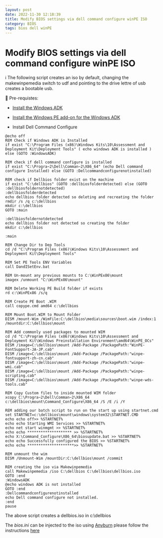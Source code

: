 ```yaml
---
layout: post
date: 2022-11-30 12:18:39
title: Modify BIOS settings via dell command configure winPE ISO
category: BIOS
tags: bios dell winPE 
---
```


# Modify BIOS settings via dell command configure winPE ISO

:information_source: The following script creates an iso by default, changing the makewinpemedia switch to udf and pointing to the drive lettre of usb creates a bootable usb.

:key: Pre-requistes:
* [Install the Windows ADK](https://go.microsoft.com/fwlink/?linkid=2196127)

* [Install the Windows PE add-on for the Windows ADK](https://go.microsoft.com/fwlink/?linkid=2196224)

*  Install Dell Command Configure



```Batch
@echo off
REM Check if Windows ADK is Installed
if exist "C:\Program Files (x86)\Windows Kits\10\Assessment and Deployment Kit\Deployment Tools" ( echo windows ADK is installed ) else (GOTO :WindowsADK)

REM check if dell command configure is installed
if exist "C:\Progra~2\Dell\Comman~2\X86_64" (echo Dell command configure Installed) else (GOTO :Dellcommandconfigurenotinstalled)

REM check if Dellbios folder exist on the machine
if exist "C:\dellbios" (GOTO :dellbiosfolderdetected) else (GOTO :dellbiosfoldernotdetected)
:dellbiosfolderdetected
echo dellbios folder detected so deleting and recreating the folder
rmdir /s /q c:\dellbios
mkdir c:\dellbios
GOTO :main

:dellbiosfoldernotdetected
echo dellbios folder not detected so creating the folder
mkdir c:\dellbios

:main

REM Change Dir to Dep Tools
cd /d "C:\Program Files (x86)\Windows Kits\10\Assessment and Deployment Kit\Deployment Tools"

REM Set PE Tools ENV Variables
call DandISetEnv.bat

REM Un-mount any previous mounts to C:\WinPEx86\mount
imagex /unmount "C:\WinPEx86\mount"

REM Delete Working PE Build folder if exists
rd c:\WinPEx86 /s/q

REM Create PE Boot .WIM
call copype.cmd amd64 c:\dellbios

REM Mount Boot.WIM to Mount Folder
DISM /mount-Wim /WimFile:C:\dellbios\media\sources\boot.wim /index:1 /mountdir:C:\dellbios\mount

REM Add commonly used packages to mounted WIM
cd /d "C:\Program Files (x86)\Windows Kits\10\Assessment and Deployment Kit\Windows Preinstallation Environment\amd64\WinPE_OCs"
DISM /image=C:\dellbios\mount /Add-Package /PackagePath:"WinPE-FontSupport-JA-JP.cab"
DISM /image=C:\dellbios\mount /Add-Package /PackagePath:"winpe-fontsupport-zh-cn.cab"
DISM /image=C:\dellbios\mount /Add-Package /PackagePath:"winpe-wmi.cab"
DISM /image=C:\dellbios\mount /Add-Package /PackagePath:"winpe-scripting.cab"
DISM /image=C:\dellbios\mount /Add-Package /PackagePath:"winpe-wds-tools.cab"

REM Copy Custom files to inside mounted WIM folder
xcopy C:\Progra~2\Dell\Comman~2\X86_64  c:\dellbios\mount\Command_Configure\X86_64 /S /E /i /Y

REM adding our batch script to run on the start up using startnet.cmd
set STARTNET=c:\dellbios\mount\windows\system32\STARTNET.CMD
echo echo off>> %STARTNET%
echo echo Starting WMI Services >> %STARTNET%
echo net start winmgmt >> %STARTNET%
echo echo ******************** >> %STARTNET%
echo X:\Command_Configure\X86_64\biosupdate.bat >> %STARTNET%
echo echo Successfully configured the BIOS >> %STARTNET%
echo echo *********************>> %STARTNET%

REM unmount the wim
DISM /Unmount-Wim /mountDir:C:\dellbios\mount /commit

REM creating the iso via Makewinpemedia 
call Makewinpemedia /iso C:\dellbios C:\dellbios\dellbios.iso
GOTO :end
:WindowsADK
@echo windows ADK is not installed
GOTO :end
:Dellcommandconfigurenotinstalled
echo Dell command configure not installed.
:end
pause
```

The above script creates a dellbios.iso in c:\dellbios

The *bios.ini* can be injected to the iso using [Anyburn](https://anyburn.com/download.php) please follow the instructions [here](https://anyburn.com/tutorials/edit-iso-file.htm)

